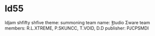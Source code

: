 # ld55
ldjam shfifty shfive
theme: summoning
team name: ℥tudio Σware
team members: R.L.XTREME, P.SKUNCC, T.VOID, D.D
publisher: PJCPSMDI
